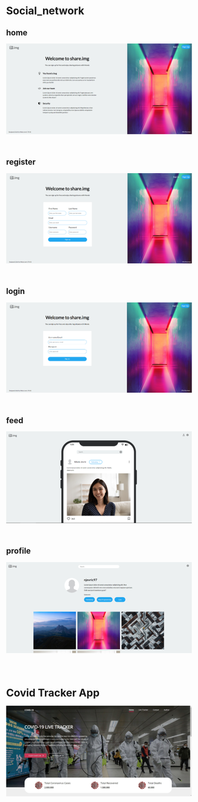 # Social_network

## home
![Home Page](https://github.com/NJevric/unfinished_projects/blob/main/social_home.png)

<br/>

## register
![Register](https://github.com/NJevric/unfinished_projects/blob/main/social_register.png)

<br/>

## login
![Login](https://github.com/NJevric/unfinished_projects/blob/main/social_login.png)

<br/>

## feed
![Login](https://github.com/NJevric/unfinished_projects/blob/main/social_feed.png)

<br/>

## profile
![Login](https://github.com/NJevric/unfinished_projects/blob/main/social_profile.png)

<br/>
<br/>

# Covid Tracker App

![Tracker](https://github.com/NJevric/unfinished_projects/blob/main/covid_tracker.jpeg)
